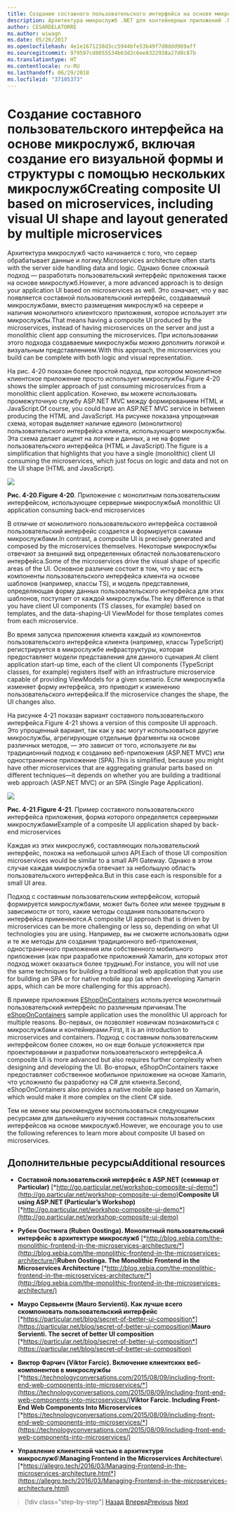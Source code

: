 ```yaml
---
title: Создание составного пользовательского интерфейса на основе микрослужб, включая создание его визуальной формы и структуры с помощью нескольких микрослужб
description: Архитектура микрослужб .NET для контейнерных приложений .NET | Создание составного пользовательского интерфейса на основе микрослужб, включая создание его визуальной формы и структуры с помощью нескольких микрослужб
author: CESARDELATORRE
ms.author: wiwagn
ms.date: 05/26/2017
ms.openlocfilehash: 4e1e1671238d3cc5944bfe53b49f7d0ddd969aff
ms.sourcegitcommit: 979597cd8055534b63d2c6ee8322938a27d0c87b
ms.translationtype: HT
ms.contentlocale: ru-RU
ms.lasthandoff: 06/29/2018
ms.locfileid: "37105373"
---
```

# <a name="creating-composite-ui-based-on-microservices-including-visual-ui-shape-and-layout-generated-by-multiple-microservices"></a><span data-ttu-id="cc868-103">Создание составного пользовательского интерфейса на основе микрослужб, включая создание его визуальной формы и структуры с помощью нескольких микрослужб</span><span class="sxs-lookup"><span data-stu-id="cc868-103">Creating composite UI based on microservices, including visual UI shape and layout generated by multiple microservices</span></span>

<span data-ttu-id="cc868-104">Архитектура микрослужб часто начинается с того, что сервер обрабатывает данные и логику.</span><span class="sxs-lookup"><span data-stu-id="cc868-104">Microservices architecture often starts with the server side handling data and logic.</span></span> <span data-ttu-id="cc868-105">Однако более сложный подход — разработать пользовательский интерфейс приложения также на основе микрослужб.</span><span class="sxs-lookup"><span data-stu-id="cc868-105">However, a more advanced approach is to design your application UI based on microservices as well.</span></span> <span data-ttu-id="cc868-106">Это означает, что у вас появляется составной пользовательский интерфейс, создаваемый микрослужбами, вместо размещения микрослужб на сервере и наличия монолитного клиентского приложения, которое использует эти микрослужбы.</span><span class="sxs-lookup"><span data-stu-id="cc868-106">That means having a composite UI produced by the microservices, instead of having microservices on the server and just a monolithic client app consuming the microservices.</span></span> <span data-ttu-id="cc868-107">При использовании этого подхода создаваемые микрослужбы можно дополнить логикой и визуальным представлением.</span><span class="sxs-lookup"><span data-stu-id="cc868-107">With this approach, the microservices you build can be complete with both logic and visual representation.</span></span>

<span data-ttu-id="cc868-108">На рис. 4-20 показан более простой подход, при котором монолитное клиентское приложение просто использует микрослужбы.</span><span class="sxs-lookup"><span data-stu-id="cc868-108">Figure 4-20 shows the simpler approach of just consuming microservices from a monolithic client application.</span></span> <span data-ttu-id="cc868-109">Конечно, вы можете использовать промежуточную службу ASP.NET MVC между формированием HTML и JavaScript.</span><span class="sxs-lookup"><span data-stu-id="cc868-109">Of course, you could have an ASP.NET MVC service in between producing the HTML and JavaScript.</span></span> <span data-ttu-id="cc868-110">На рисунке показана упрощенная схема, которая выделяет наличие единого (монолитного) пользовательского интерфейса клиента, использующего микрослужбы. Эта схема делает акцент на логике и данных, а не на форме пользовательского интерфейса (HTML и JavaScript).</span><span class="sxs-lookup"><span data-stu-id="cc868-110">The figure is a simplification that highlights that you have a single (monolithic) client UI consuming the microservices, which just focus on logic and data and not on the UI shape (HTML and JavaScript).</span></span>

![](./media/image20.png)

<span data-ttu-id="cc868-111">**Рис. 4-20**.</span><span class="sxs-lookup"><span data-stu-id="cc868-111">**Figure 4-20**.</span></span> <span data-ttu-id="cc868-112">Приложение с монолитным пользовательским интерфейсом, использующее серверные микрослужбы</span><span class="sxs-lookup"><span data-stu-id="cc868-112">A monolithic UI application consuming back-end microservices</span></span>

<span data-ttu-id="cc868-113">В отличие от монолитного пользовательского интерфейса составной пользовательский интерфейс создается и формируется самими микрослужбами.</span><span class="sxs-lookup"><span data-stu-id="cc868-113">In contrast, a composite UI is precisely generated and composed by the microservices themselves.</span></span> <span data-ttu-id="cc868-114">Некоторые микрослужбы отвечают за внешний вид определенных областей пользовательского интерфейса.</span><span class="sxs-lookup"><span data-stu-id="cc868-114">Some of the microservices drive the visual shape of specific areas of the UI.</span></span> <span data-ttu-id="cc868-115">Основное различие состоит в том, что у вас есть компоненты пользовательского интерфейса клиента на основе шаблонов (например, классы TS), и модель представления, определяющая форму данных пользовательского интерфейса для этих шаблонов, поступает от каждой микрослужбы.</span><span class="sxs-lookup"><span data-stu-id="cc868-115">The key difference is that you have client UI components (TS classes, for example) based on templates, and the data-shaping-UI ViewModel for those templates comes from each microservice.</span></span>

<span data-ttu-id="cc868-116">Во время запуска приложения клиента каждый из компонентов пользовательского интерфейса клиента (например, классы TypeScript) регистрируется в микрослужбе инфраструктуры, которая предоставляет модели представления для данного сценария.</span><span class="sxs-lookup"><span data-stu-id="cc868-116">At client application start-up time, each of the client UI components (TypeScript classes, for example) registers itself with an infrastructure microservice capable of providing ViewModels for a given scenario.</span></span> <span data-ttu-id="cc868-117">Если микрослужба изменяет форму интерфейса, это приводит к изменению пользовательского интерфейса.</span><span class="sxs-lookup"><span data-stu-id="cc868-117">If the microservice changes the shape, the UI changes also.</span></span>

<span data-ttu-id="cc868-118">На рисунке 4-21 показан вариант составного пользовательского интерфейса.</span><span class="sxs-lookup"><span data-stu-id="cc868-118">Figure 4-21 shows a version of this composite UI approach.</span></span> <span data-ttu-id="cc868-119">Это упрощенный вариант, так как у вас могут использоваться другие микрослужбы, агрегирующие отдельные фрагменты на основе различных методов, — это зависит от того, используете ли вы традиционный подход к созданию веб-приложения (ASP.NET MVC) или одностраничное приложение (SPA).</span><span class="sxs-lookup"><span data-stu-id="cc868-119">This is simplified, because you might have other microservices that are aggregating granular parts based on different techniques—it depends on whether you are building a traditional web approach (ASP.NET MVC) or an SPA (Single Page Application).</span></span>

![](./media/image21.png)

<span data-ttu-id="cc868-120">**Рис. 4-21**.</span><span class="sxs-lookup"><span data-stu-id="cc868-120">**Figure 4-21**.</span></span> <span data-ttu-id="cc868-121">Пример составного пользовательского интерфейса приложения, форма которого определяется серверными микрослужбами</span><span class="sxs-lookup"><span data-stu-id="cc868-121">Example of a composite UI application shaped by back-end microservices</span></span>

<span data-ttu-id="cc868-122">Каждая из этих микрослужб, составляющих пользовательский интерфейс, похожа на небольшой шлюз API.</span><span class="sxs-lookup"><span data-stu-id="cc868-122">Each of those UI composition microservices would be similar to a small API Gateway.</span></span> <span data-ttu-id="cc868-123">Однако в этом случае каждая микрослужба отвечает за небольшую область пользовательского интерфейса.</span><span class="sxs-lookup"><span data-stu-id="cc868-123">But in this case each is responsible for a small UI area.</span></span>

<span data-ttu-id="cc868-124">Подход с составным пользовательским интерфейсом, который формируется микрослужбами, может быть более или менее трудным в зависимости от того, какие методы создания пользовательского интерфейса применяются.</span><span class="sxs-lookup"><span data-stu-id="cc868-124">A composite UI approach that is driven by microservices can be more challenging or less so, depending on what UI technologies you are using.</span></span> <span data-ttu-id="cc868-125">Например, вы не сможете использовать одни и те же методы для создания традиционного веб-приложения, одностраничного приложения или собственного мобильного приложения (как при разработке приложений Xamarin, для которых этот подход может оказаться более трудным).</span><span class="sxs-lookup"><span data-stu-id="cc868-125">For instance, you will not use the same techniques for building a traditional web application that you use for building an SPA or for native mobile app (as when developing Xamarin apps, which can be more challenging for this approach).</span></span>

<span data-ttu-id="cc868-126">В примере приложения [EShopOnContainers](http://aka.ms/MicroservicesArchitecture) используется монолитный пользовательский интерфейс по различным причинам.</span><span class="sxs-lookup"><span data-stu-id="cc868-126">The [eShopOnContainers](http://aka.ms/MicroservicesArchitecture) sample application uses the monolithic UI approach for multiple reasons.</span></span> <span data-ttu-id="cc868-127">Во-первых, он позволяет новичкам познакомиться с микрослужбами и контейнерами.</span><span class="sxs-lookup"><span data-stu-id="cc868-127">First, it is an introduction to microservices and containers.</span></span> <span data-ttu-id="cc868-128">Подход с составным пользовательским интерфейсом более сложен, но он еще больше усложняется при проектировании и разработки пользовательского интерфейса.</span><span class="sxs-lookup"><span data-stu-id="cc868-128">A composite UI is more advanced but also requires further complexity when designing and developing the UI.</span></span> <span data-ttu-id="cc868-129">Во-вторых, eShopOnContainers также предоставляет собственное мобильное приложение на основе Xamarin, что усложнило бы разработку на C\# для клиента.</span><span class="sxs-lookup"><span data-stu-id="cc868-129">Second, eShopOnContainers also provides a native mobile app based on Xamarin, which would make it more complex on the client C\# side.</span></span>

<span data-ttu-id="cc868-130">Тем не менее мы рекомендуем воспользоваться следующими ресурсами для дальнейшего изучения составных пользовательских интерфейсов на основе микрослужб.</span><span class="sxs-lookup"><span data-stu-id="cc868-130">However, we encourage you to use the following references to learn more about composite UI based on microservices.</span></span>

## <a name="additional-resources"></a><span data-ttu-id="cc868-131">Дополнительные ресурсы</span><span class="sxs-lookup"><span data-stu-id="cc868-131">Additional resources</span></span>

-   <span data-ttu-id="cc868-132">**Составной пользовательский интерфейс в ASP.NET (семинар от Particular)**
    [*http://go.particular.net/workshop-composite-ui-demo*](http://go.particular.net/workshop-composite-ui-demo)</span><span class="sxs-lookup"><span data-stu-id="cc868-132">**Composite UI using ASP.NET (Particular’s Workshop)**
[*http://go.particular.net/workshop-composite-ui-demo*](http://go.particular.net/workshop-composite-ui-demo)</span></span>

-   <span data-ttu-id="cc868-133">**Рубен Оостинга (Ruben Oostinga). Монолитный пользовательский интерфейс в архитектуре микрослужб**
    [*http://blog.xebia.com/the-monolithic-frontend-in-the-microservices-architecture/*](http://blog.xebia.com/the-monolithic-frontend-in-the-microservices-architecture/)</span><span class="sxs-lookup"><span data-stu-id="cc868-133">**Ruben Oostinga. The Monolithic Frontend in the Microservices Architecture**
[*http://blog.xebia.com/the-monolithic-frontend-in-the-microservices-architecture/*](http://blog.xebia.com/the-monolithic-frontend-in-the-microservices-architecture/)</span></span>

-   <span data-ttu-id="cc868-134">**Мауро Сервьенти (Mauro Servienti). Как лучше всего скомпоновать пользовательский интерфейс**
    [*https://particular.net/blog/secret-of-better-ui-composition*](https://particular.net/blog/secret-of-better-ui-composition)</span><span class="sxs-lookup"><span data-stu-id="cc868-134">**Mauro Servienti. The secret of better UI composition**
[*https://particular.net/blog/secret-of-better-ui-composition*](https://particular.net/blog/secret-of-better-ui-composition)</span></span>

-   <span data-ttu-id="cc868-135">**Виктор Фарчич (Viktor Farcic). Включение клиентских веб-компонентов в микрослужбы**
    [*https://technologyconversations.com/2015/08/09/including-front-end-web-components-into-microservices/*](https://technologyconversations.com/2015/08/09/including-front-end-web-components-into-microservices/)</span><span class="sxs-lookup"><span data-stu-id="cc868-135">**Viktor Farcic. Including Front-End Web Components Into Microservices**
[*https://technologyconversations.com/2015/08/09/including-front-end-web-components-into-microservices/*](https://technologyconversations.com/2015/08/09/including-front-end-web-components-into-microservices/)</span></span>

-   <span data-ttu-id="cc868-136">**Управление клиентской частью в архитектуре микрослужб**\\</span><span class="sxs-lookup"><span data-stu-id="cc868-136">**Managing Frontend in the Microservices Architecture**\\</span></span>
    [*https://allegro.tech/2016/03/Managing-Frontend-in-the-microservices-architecture.html*](https://allegro.tech/2016/03/Managing-Frontend-in-the-microservices-architecture.html)


>[!div class="step-by-step"]
<span data-ttu-id="cc868-137">[Назад](microservices-addressability-service-registry.md)
[Вперед](resilient-high-availability-microservices.md)</span><span class="sxs-lookup"><span data-stu-id="cc868-137">[Previous](microservices-addressability-service-registry.md)
[Next](resilient-high-availability-microservices.md)</span></span>
